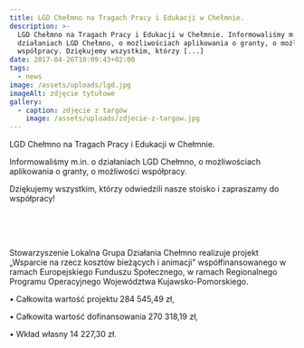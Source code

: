 ```yaml
---
title: LGD Chełmno na Tragach Pracy i Edukacji w Chełmnie.
description: >-
  LGD Chełmno na Tragach Pracy i Edukacji w Chełmnie. Informowaliśmy m.in. o
  działaniach LGD Chełmno, o możliwościach aplikowania o granty, o możliwości
  współpracy. Dziękujemy wszystkim, którzy [...]
date: 2017-04-26T10:09:43+02:00
tags:
  - news
image: /assets/uploads/lgd.jpg
imageAlt: zdjęcie tytułowe
gallery:
  - caption: zdjęcie z targów
    image: /assets/uploads/zdjecie-z-targow.jpg
---
```

LGD Chełmno na Tragach Pracy i Edukacji w Chełmnie.

Informowaliśmy m.in. o działaniach LGD Chełmno, o możliwościach aplikowania o granty, o możliwości współpracy.

Dziękujemy wszystkim, którzy odwiedzili nasze stoisko i zapraszamy do współpracy!

<br>

<br>

<br>

Stowarzyszenie Lokalna Grupa Działania Chełmno realizuje projekt „Wsparcie na rzecz kosztów bieżących i animacji” współfinansowanego w ramach Europejskiego Funduszu Społecznego, w ramach Regionalnego Programu Operacyjnego Województwa Kujawsko-Pomorskiego.



• Całkowita wartość projektu 284 545,49 zł,



• Całkowita wartość dofinansowania 270 318,19 zł,



• Wkład własny 14 227,30 zł.

<br>
